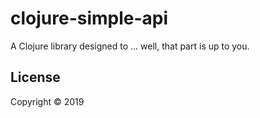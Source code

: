 # clojure-simple-api

A Clojure library designed to ... well, that part is up to you.


## License
Copyright © 2019
